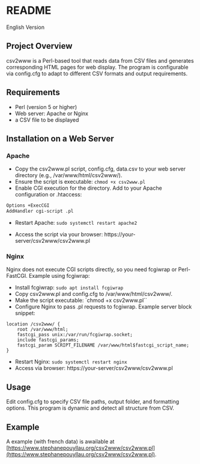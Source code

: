 # README
English Version
## Project Overview
csv2www is a Perl-based tool that reads data from CSV files and generates corresponding HTML pages for web display. The program is configurable via config.cfg to adapt to different CSV formats and output requirements.
## Requirements
- Perl (version 5 or higher)
- Web server: Apache or Nginx
- a CSV file to be displayed
## Installation on a Web Server
### Apache
- Copy the csv2www.pl script, config.cfg, data.csv to your web server directory (e.g., /var/www/html/csv2www/).
- Ensure the script is executable: `chmod +x csv2www.pl`
- Enable CGI execution for the directory. Add to your Apache configuration or .htaccess:

```perl
Options +ExecCGI
AddHandler cgi-script .pl
```

- Restart Apache: `sudo systemctl restart apache2`

- Access the script via your browser: https://your-server/csv2www/csv2www.pl
### Nginx
Nginx does not execute CGI scripts directly, so you need fcgiwrap or Perl-FastCGI. Example using fcgiwrap:

- Install fcgiwrap: `sudo apt install fcgiwrap`
- Copy csv2www.pl and config.cfg to /var/www/html/csv2www/.
- Make the script executable: `chmod +x csv2www.pl``
- Configure Nginx to pass .pl requests to fcgiwrap. Example server block snippet:
```shell
location /csv2www/ {
    root /var/www/html;
    fastcgi_pass unix:/var/run/fcgiwrap.socket;
    include fastcgi_params;
    fastcgi_param SCRIPT_FILENAME /var/www/html$fastcgi_script_name;
}
```

- Restart Nginx: `sudo systemctl restart nginx`
- Access via browser: https://your-server/csv2www/csv2www.pl

## Usage

Edit config.cfg to specify CSV file paths, output folder, and formatting options. This program is dynamic and detect all structure from CSV.

## Example
A example (with french data) is awailable at [https://www.stephanepouyllau.org/csv2www/csv2www.pl](https://www.stephanepouyllau.org/csv2www/csv2www.pl). 